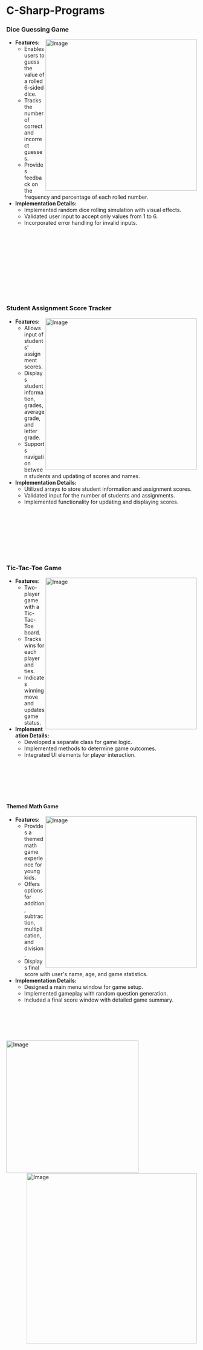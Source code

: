 # C-Sharp-Programs

### Dice Guessing Game
<img src="https://github.com/Bradon-Barfuss/C-Sharp-Programs/raw/main/Die%20Guess%20Game/DiceGamePicture.png" alt="Image" align="right" width="400">

- **Features:**
  - Enables users to guess the value of a rolled 6-sided dice.
  - Tracks the number of correct and incorrect guesses.
  - Provides feedback on the frequency and percentage of each rolled number.
- **Implementation Details:**
  - Implemented random dice rolling simulation with visual effects.
  - Validated user input to accept only values from 1 to 6.
  - Incorporated error handling for invalid inputs.

<br>
<br>
<br>
<br>
<br>
<br>
<br>
<br>
<br>
<br>


### Student Assignment Score Tracker
<img src="https://github.com/Bradon-Barfuss/C-Sharp-Programs/raw/main/Students%20Grades/picture.png" alt="Image" align="right" width="400">

- **Features:**
  - Allows input of students' assignment scores.
  - Displays student information, grades, average grade, and letter grade.
  - Supports navigation between students and updating of scores and names.
- **Implementation Details:**
  - Utilized arrays to store student information and assignment scores.
  - Validated input for the number of students and assignments.
  - Implemented functionality for updating and displaying scores.


<br>
<br>
<br>
<br>
<br>
<br>
<br>



### Tic-Tac-Toe Game
<img src="https://github.com/Bradon-Barfuss/C-Sharp-Programs/raw/main/Tic%20Tac%20Toe/TicTacToePicture.png" alt="Image" align="right" width="400">

- **Features:**
  - Two-player game with a Tic-Tac-Toe board.
  - Tracks wins for each player and ties.
  - Indicates winning move and updates game status.
- **Implementation Details:**
  - Developed a separate class for game logic.
  - Implemented methods to determine game outcomes.
  - Integrated UI elements for player interaction.


<br>
<br>
<br>
<br>
<br>

#### Themed Math Game
<img src="https://github.com/Bradon-Barfuss/C-Sharp-Programs/raw/main/Young%20Padawan%20Math%20Game/jediMenuPicture.png" alt="Image" align="right" width="400">

- **Features:**
  - Provides a themed math game experience for young kids.
  - Offers options for addition, subtraction, multiplication, and division.
  - Displays final score with user's name, age, and game statistics.
- **Implementation Details:**
  - Designed a main menu window for game setup.
  - Implemented gameplay with random question generation.
  - Included a final score window with detailed game summary.
<br><br><br><br><br><br>  
<img src="https://github.com/Bradon-Barfuss/C-Sharp-Programs/raw/main/Young%20Padawan%20Math%20Game/jedidatapicture.png" alt="Image" align="Left" width="350">
<img src="https://github.com/Bradon-Barfuss/C-Sharp-Programs/raw/main/Young%20Padawan%20Math%20Game/jedimathpicture.png" alt="Image" align="right" width="450">
